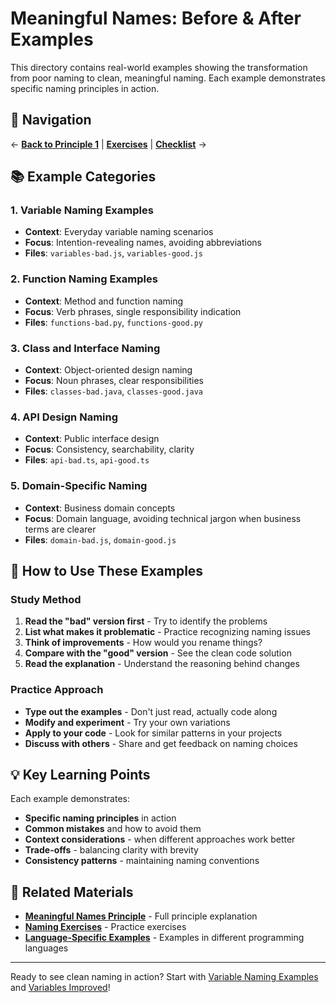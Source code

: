 # Meaningful Names: Before & After Examples

This directory contains real-world examples showing the transformation from poor naming to clean, meaningful naming. Each example demonstrates specific naming principles in action.

## 🧭 **Navigation**
← **[Back to Principle 1](../../../principles/01-meaningful-names/README.md)** | **[Exercises](../../../exercises/principle-practice/01-meaningful-names/README.md)** | **[Checklist](../../../principles/01-meaningful-names/checklist.md)** →

## 📚 Example Categories

### 1. Variable Naming Examples
- **Context**: Everyday variable naming scenarios
- **Focus**: Intention-revealing names, avoiding abbreviations
- **Files**: `variables-bad.js`, `variables-good.js`

### 2. Function Naming Examples
- **Context**: Method and function naming
- **Focus**: Verb phrases, single responsibility indication
- **Files**: `functions-bad.py`, `functions-good.py`

### 3. Class and Interface Naming
- **Context**: Object-oriented design naming
- **Focus**: Noun phrases, clear responsibilities
- **Files**: `classes-bad.java`, `classes-good.java`

### 4. API Design Naming
- **Context**: Public interface design
- **Focus**: Consistency, searchability, clarity
- **Files**: `api-bad.ts`, `api-good.ts`

### 5. Domain-Specific Naming
- **Context**: Business domain concepts
- **Focus**: Domain language, avoiding technical jargon when business terms are clearer
- **Files**: `domain-bad.js`, `domain-good.js`

## 🎯 How to Use These Examples

### Study Method
1. **Read the "bad" version first** - Try to identify the problems
2. **List what makes it problematic** - Practice recognizing naming issues
3. **Think of improvements** - How would you rename things?
4. **Compare with the "good" version** - See the clean code solution
5. **Read the explanation** - Understand the reasoning behind changes

### Practice Approach
- **Type out the examples** - Don't just read, actually code along
- **Modify and experiment** - Try your own variations
- **Apply to your code** - Look for similar patterns in your projects
- **Discuss with others** - Share and get feedback on naming choices

## 💡 Key Learning Points

Each example demonstrates:
- **Specific naming principles** in action
- **Common mistakes** and how to avoid them
- **Context considerations** - when different approaches work better
- **Trade-offs** - balancing clarity with brevity
- **Consistency patterns** - maintaining naming conventions

## 🔗 Related Materials

- **[Meaningful Names Principle](../../principles/01-meaningful-names/README.md)** - Full principle explanation
- **[Naming Exercises](../../exercises/principle-practice/01-meaningful-names/README.md)** - Practice exercises
- **[Language-Specific Examples](../language-specific/README.md)** - Examples in different programming languages

---

Ready to see clean naming in action? Start with [Variable Naming Examples](./variables-bad.js) and [Variables Improved](./variables-good.js)!
